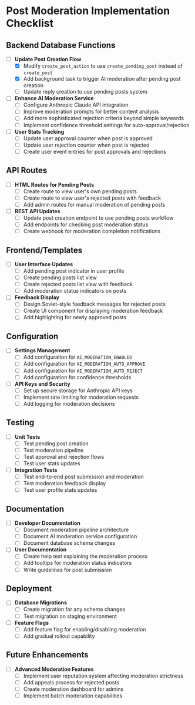 # Post Moderation Implementation Checklist

## Backend Database Functions

- [ ] **Update Post Creation Flow**
  - [x] Modify `create_post_action` to use `create_pending_post` instead of `create_post`
  - [x] Add background task to trigger AI moderation after pending post creation
  - [ ] Update reply creation to use pending posts system

- [ ] **Enhance AI Moderation Service**
  - [ ] Configure Anthropic Claude API integration
  - [ ] Improve moderation prompts for better content analysis
  - [ ] Add more sophisticated rejection criteria beyond simple keywords
  - [ ] Implement confidence threshold settings for auto-approval/rejection

- [ ] **User Stats Tracking**
  - [ ] Update user approval counter when post is approved
  - [ ] Update user rejection counter when post is rejected
  - [ ] Create user event entries for post approvals and rejections

## API Routes

- [ ] **HTML Routes for Pending Posts**
  - [ ] Create route to view user's own pending posts
  - [ ] Create route to view user's rejected posts with feedback
  - [ ] Add admin routes for manual moderation of pending posts

- [ ] **REST API Updates**
  - [ ] Update post creation endpoint to use pending posts workflow
  - [ ] Add endpoints for checking post moderation status
  - [ ] Create webhook for moderation completion notifications

## Frontend/Templates

- [ ] **User Interface Updates**
  - [ ] Add pending post indicator in user profile
  - [ ] Create pending posts list view
  - [ ] Create rejected posts list view with feedback
  - [ ] Add moderation status indicators on posts

- [ ] **Feedback Display**
  - [ ] Design Soviet-style feedback messages for rejected posts
  - [ ] Create UI component for displaying moderation feedback
  - [ ] Add highlighting for newly approved posts

## Configuration

- [ ] **Settings Management**
  - [ ] Add configuration for `AI_MODERATION_ENABLED`
  - [ ] Add configuration for `AI_MODERATION_AUTO_APPROVE`
  - [ ] Add configuration for `AI_MODERATION_AUTO_REJECT`
  - [ ] Add configuration for confidence thresholds

- [ ] **API Keys and Security**
  - [ ] Set up secure storage for Anthropic API keys
  - [ ] Implement rate limiting for moderation requests
  - [ ] Add logging for moderation decisions

## Testing

- [ ] **Unit Tests**
  - [ ] Test pending post creation
  - [ ] Test moderation pipeline
  - [ ] Test approval and rejection flows
  - [ ] Test user stats updates

- [ ] **Integration Tests**
  - [ ] Test end-to-end post submission and moderation
  - [ ] Test moderation feedback display
  - [ ] Test user profile stats updates

## Documentation

- [ ] **Developer Documentation**
  - [ ] Document moderation pipeline architecture
  - [ ] Document AI moderation service configuration
  - [ ] Document database schema changes

- [ ] **User Documentation**
  - [ ] Create help text explaining the moderation process
  - [ ] Add tooltips for moderation status indicators
  - [ ] Write guidelines for post submission

## Deployment

- [ ] **Database Migrations**
  - [ ] Create migration for any schema changes
  - [ ] Test migration on staging environment

- [ ] **Feature Flags**
  - [ ] Add feature flag for enabling/disabling moderation
  - [ ] Add gradual rollout capability

## Future Enhancements

- [ ] **Advanced Moderation Features**
  - [ ] Implement user reputation system affecting moderation strictness
  - [ ] Add appeals process for rejected posts
  - [ ] Create moderation dashboard for admins
  - [ ] Implement batch moderation capabilities
